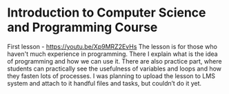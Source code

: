 # Introduction to Computer Science and Programming Course
First lesson - https://youtu.be/Xp9MRZ2EvHs
The lesson is for those who haven't much experience in programming. There I explain what is the idea of programming and how we can use it.
There are also practice part, where students can practically see the usefulness of variables and loops and how they fasten lots of processes.
I was planning to upload the lesson to LMS system and attach to it handful files and tasks, but couldn’t do it yet.
